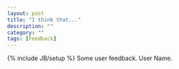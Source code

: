 ```yaml
---
layout: post
title: "I think that..."
description: ""
category: ""
tags: [Feedback]
---
```

{% include JB/setup %}
Some user feedback.
User Name.
